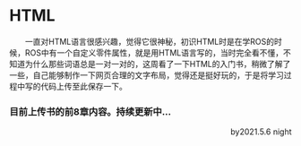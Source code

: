 # HTML
&emsp;&emsp;一直对HTML语言很感兴趣，觉得它很神秘，初识HTML时是在学ROS的时候，ROS中有一个自定义零件属性，就是用HTML语言写的，当时完全看不懂，不知道为什么那些词语总是一对一对的，这周看了一下HTML的入门书，稍微了解了一些，自己能够制作一下网页合理的文字布局，觉得还是挺好玩的，于是将学习过程中写的代码上传至此保存一下。

### 目前上传书的前8章内容。持续更新中...
<p align="right">by2021.5.6 night</p>
